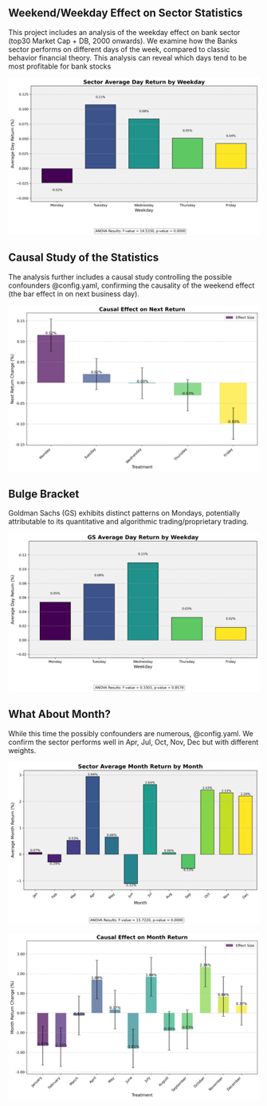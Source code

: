 ## Weekend/Weekday Effect on Sector Statistics

This project includes an analysis of the weekday effect on bank sector (top30 Market Cap + DB, 2000 onwards). We examine how the Banks sector performs on different days of the week, compared to classic behavior financial theory. This analysis can reveal which days tend to be most profitable for bank stocks

![Sector Weekday Effect](./Banks/stats/sector_weekday_effect.jpg)

## Causal Study of the Statistics

The analysis further includes a causal study controlling the possible confounders @config.yaml, confirming the causality of the weekend effect (the bar effect in on next business day). 

![Weekday Effect](./Banks/causal_studies/weekday_effect/weekday_effect.jpg)


## Bulge Bracket

Goldman Sachs (GS) exhibits distinct patterns on Mondays, potentially attributable to its quantitative and algorithmic trading/proprietary trading. 

![Goldman Sachs](./Banks/stats/weekday_effect/GS_weekday_effect.jpg)


## What About Month?

While this time the possibly confounders are numerous, 
@config.yaml. We confirm the sector performs well in Apr, Jul, Oct, Nov, Dec but with different weights.

![Sector Month Effect](./Banks/stats/sector_month_effect.jpg)

![Month Effect](./Banks/causal_studies/month_effect/month_effect.jpg)